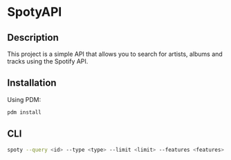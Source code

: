 # SpotyAPI

## Description

This project is a simple API that allows you to search for artists, albums and tracks using the Spotify API.

## Installation

Using PDM:

```bash
pdm install
```

## CLI
    
```bash
spoty --query <id> --type <type> --limit <limit> --features <features>
```